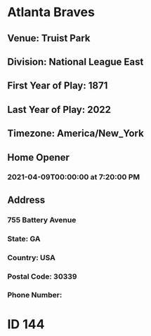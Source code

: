 # Atlanta Braves
## Venue: Truist Park
## Division: National League East
## First Year of Play: 1871
## Last Year of Play: 2022
## Timezone: America/New_York
## Home Opener
### 2021-04-09T00:00:00 at 7:20:00 PM
## Address
### 755 Battery Avenue
### State: GA
### Country: USA
### Postal Code: 30339
### Phone Number: 
# ID 144